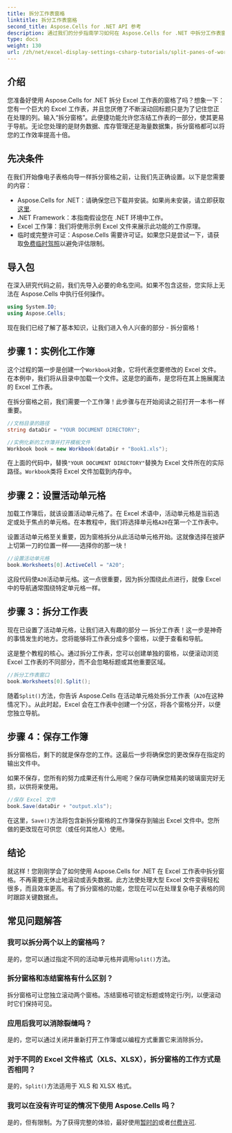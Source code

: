 ```yaml
---
title: 拆分工作表窗格
linktitle: 拆分工作表窗格
second_title: Aspose.Cells for .NET API 参考
description: 通过我们的分步指南学习如何在 Aspose.Cells for .NET 中拆分工作表窗格。通过本简单教程改进 Excel 文件导航。
type: docs
weight: 130
url: /zh/net/excel-display-settings-csharp-tutorials/split-panes-of-worksheet/
---
```

## 介绍

您准备好使用 Aspose.Cells for .NET 拆分 Excel 工作表的窗格了吗？想象一下：您有一个巨大的 Excel 工作表，并且您厌倦了不断滚动回标题只是为了记住您正在处理的列。输入“拆分窗格”。此便捷功能允许您冻结工作表的一部分，使其更易于导航。无论您处理的是财务数据、库存管理还是海量数据集，拆分窗格都可以将您的工作效率提高十倍。 

## 先决条件

在我们开始像电子表格向导一样拆分窗格之前，让我们先正确设置。以下是您需要的内容：

-  Aspose.Cells for .NET：请确保您已下载并安装。如果尚未安装，请立即获取[这里](https://releases.aspose.com/cells/net/).
- .NET Framework：本指南假设您在 .NET 环境中工作。
- Excel 工作簿：我们将使用示例 Excel 文件来展示此功能的工作原理。
- 临时或完整许可证：Aspose.Cells 需要许可证。如果您只是尝试一下，请获取[免费临时驾照](https://purchase.aspose.com/temporary-license/)以避免评估限制。

## 导入包

在深入研究代码之前，我们先导入必要的命名空间。如果不包含这些，您实际上无法在 Aspose.Cells 中执行任何操作。

```csharp
using System.IO;
using Aspose.Cells;
```

现在我们已经了解了基本知识，让我们进入令人兴奋的部分 - 拆分窗格！

## 步骤 1：实例化工作簿

这个过程的第一步是创建一个`Workbook`对象，它将代表您要修改的 Excel 文件。在本例中，我们将从目录中加载一个文件。这是您的画布，是您将在其上施展魔法的 Excel 工作表。

在拆分窗格之前，我们需要一个工作簿！此步骤与在开始阅读之前打开一本书一样重要。

```csharp
//文档目录的路径
string dataDir = "YOUR DOCUMENT DIRECTORY";

//实例化新的工作簿并打开模板文件
Workbook book = new Workbook(dataDir + "Book1.xls");
```

在上面的代码中，替换`"YOUR DOCUMENT DIRECTORY"`替换为 Excel 文件所在的实际路径。`Workbook`类将 Excel 文件加载到内存中。

## 步骤 2：设置活动单元格

加载工作簿后，就该设置活动单元格了。在 Excel 术语中，活动单元格是当前选定或处于焦点的单元格。在本教程中，我们将选择单元格`A20`在第一个工作表中。

设置活动单元格至关重要，因为窗格拆分从此活动单元格开始。这就像选择在披萨上切第一刀的位置一样——选择你的那一块！

```csharp
//设置活动单元格
book.Worksheets[0].ActiveCell = "A20";
```

这段代码使`A20`活动单元格。这一点很重要，因为拆分围绕此点进行，就像 Excel 中的导航通常围绕特定单元格一样。

## 步骤 3：拆分工作表

现在已设置了活动单元格，让我们进入有趣的部分 — 拆分工作表！这一步是神奇的事情发生的地方。您将能够将工作表分成多个窗格，以便于查看和导航。

这是整个教程的核心。通过拆分工作表，您可以创建单独的窗格，以便滚动浏览 Excel 工作表的不同部分，而不会忽略标题或其他重要区域。

```csharp
//拆分工作表窗口
book.Worksheets[0].Split();
```

随着`Split()`方法，你告诉 Aspose.Cells 在活动单元格处拆分工作表（`A20`在这种情况下）。从此时起，Excel 会在工作表中创建一个分区，将各个窗格分开，以便您独立导航。

## 步骤 4：保存工作簿

拆分窗格后，剩下的就是保存您的工作。这最后一步将确保您的更改保存在指定的输出文件中。

如果不保存，您所有的努力成果还有什么用呢？保存可确保您精美的玻璃窗完好无损，以供将来使用。

```csharp
//保存 Excel 文件
book.Save(dataDir + "output.xls");
```

在这里，`Save()`方法将包含新拆分窗格的工作簿保存到输出 Excel 文件中。您所做的更改现在可供您（或任何其他人）使用。

## 结论

就这样！您刚刚学会了如何使用 Aspose.Cells for .NET 在 Excel 工作表中拆分窗格。不再需要无休止地滚动或丢失数据。此方法使处理大型 Excel 文件变得轻松很多，而且效率更高。有了拆分窗格的功能，您现在可以在处理复杂电子表格的同时跟踪关键数据点。

## 常见问题解答

### 我可以拆分两个以上的窗格吗？  
是的，您可以通过指定不同的活动单元格并调用`Split()`方法。

### 拆分窗格和冻结窗格有什么区别？  
拆分窗格可让您独立滚动两个窗格。冻结窗格可锁定标题或特定行/列，以便滚动时它们保持可见。

### 应用后我可以消除裂缝吗？  
是的，您可以通过关闭并重新打开工作簿或以编程方式重置它来消除拆分。

### 对于不同的 Excel 文件格式（XLS、XLSX），拆分窗格的工作方式是否相同？  
是的，`Split()`方法适用于 XLS 和 XLSX 格式。

### 我可以在没有许可证的情况下使用 Aspose.Cells 吗？  
是的，但有限制。为了获得完整的体验，最好使用[暂时的](https://purchase.aspose.com/temporary-license/)或者[付费许可](https://purchase.aspose.com/buy).